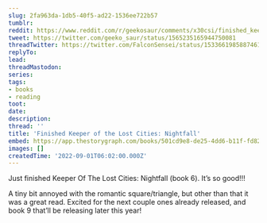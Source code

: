 ```yaml
---
slug: 2fa963da-1db5-40f5-ad22-1536ee722b57
tumblr:
reddit: https://www.reddit.com/r/geekosaur/comments/x30csi/finished_keeper_of_the_lost_cities_nightfall/
tweet: https://twitter.com/geeko_saur/status/1565235165944750081
threadTwitter: https://twitter.com/FalconSensei/status/1533661985887461378
replyTo:
lead:
threadMastodon:
series:
tags:
- books
- reading
toot:
date:
description:
thread: ''
title: 'Finished Keeper of the Lost Cities: Nightfall'
embed: https://app.thestorygraph.com/books/501cd9e8-de25-4dd6-b11f-fd826199d7ee
images: []
createdTime: '2022-09-01T06:02:00.000Z'
---
```


Just finished Keeper Of The Lost Cities: Nightfall (book 6). It’s so good!!!

A tiny bit annoyed with the romantic square/triangle, but other than that it was a great read. Excited for the next couple ones already released, and book 9 that’ll be releasing later this year!